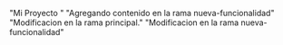 "Mi Proyecto " 
"Agregando contenido en la rama nueva-funcionalidad" 
"Modificacion en la rama principal." 
"Modificacion en la rama nueva-funcionalidad" 
